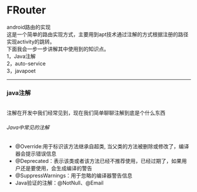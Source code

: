 # FRouter
android路由的实现<br>
这是一个简单的路由实现方式，主要用到apt技术通过注解的方式根据注册的路径实现activity的跳转。<br>
下面我会一步一步讲解其中使用到的知识点。<br>
1，Java注解<br>
2，auto-service<br>
3，javapoet<br>

*****************************

### java注解
<br>
注解在开发中我们经常见到，现在我们简单聊聊注解到底是个什么东西<br>

###### Java中常见的注解
  * @Override:用于标识该方法继承自超类, 当父类的方法被删除或修改了，编译器会提示错误信息
  * @Deprecated：表示该类或者该方法已经不推荐使用，已经过期了，如果用户还是要使用，会生成编译的警告
  * @SuppressWarnings：用于忽略的编译器警告信息
  * Java验证的注解：@NotNull、@Email
  
  
